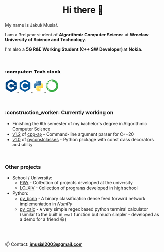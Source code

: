 <h1 align="center">Hi there 👋</h1>

###

My name is Jakub Musiał. 

I am a 3rd year student of **Algorithmic Computer Science** at **Wrocław University of Science and Technology**. 

I'm also a **5G R&D Working Student (C++ SW Developer)** at **Nokia**.

<br/>

<h3 align="left">:computer: Tech stack</h3>
<p align="left"> 
  <a href="https://en.cppreference.com/w/" target="_blank" rel="noreferrer"> 
    <img src="https://raw.githubusercontent.com/devicons/devicon/master/icons/cplusplus/cplusplus-plain.svg" alt="cplusplus" width="40" height="40"/> 
  </a> 
  <a href="https://en.cppreference.com/w/" target="_blank" rel="noreferrer"> 
    <img src="https://raw.githubusercontent.com/devicons/devicon/master/icons/c/c-plain.svg" alt="c" width="40" height="40"/> 
  </a> 
  <a href="https://www.python.org" target="_blank" rel="noreferrer"> 
    <img src="https://raw.githubusercontent.com/devicons/devicon/master/icons/python/python-original.svg" alt="python" width="40" height="40"/> 
  </a>
  <a href="https://www.anaconda.com/" target="_blank" rel="noreferrer"> 
    <img src="https://raw.githubusercontent.com/devicons/devicon/master/icons/anaconda/anaconda-original.svg" alt="anaconda" width="40" height="40"/> 
  </a>
</p>

<br/>

<h3 align="left">:construction_worker: Currently working on</h3>

* Finishing the 6th semester of my bachelor's degree in Algorithmic Computer Science
* [v1.2](https://github.com/SpectraL519/cpp-ap/tree/cppap-rel-1.2) of [cpp-ap](https://github.com/SpectraL519/cpp-ap) - Command-line argument parser for C++20
* [v1.0](https://github.com/SpectraL519/pyconstclasses/tree/pycc-v1.0) of [pyconstclasses](https://github.com/SpectraL519/pyconstclasses) - Python package with const class decorators and utility

<br/>

<h3 align="left">Other projects</h3>

* School / University:
  * [PWr](https://github.com/SpectraL519/PWr) - Collection of projects developed at the university
  * [LO_XIV](https://github.com/SpectraL519/LO_XIV) - Collection of programs developed in high school
* Python:
  * [py_bcnn](https://github.com/SpectraL519/py_bcnn) - A binary classification dense feed forward network implementation in *NumPy*
  * [py_calc](https://github.com/SpectraL519/py_calc) - A very simple regex based python terminal calculator (similar to the built in `eval` function but much simpler - developed as a demo for a friend :smiley:)

<br/>
<br/>

📫 Contact: **jmusial2003@gmail.com**
